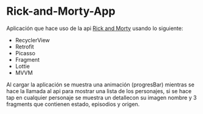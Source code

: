 # Rick-and-Morty-App

Aplicación que hace uso de la api [Rick and Morty](https://rickandmortyapi.com/) usando lo siguiente:
- RecyclerView
- Retrofit
- Picasso
- Fragment
- Lottie
- MVVM

Al cargar la aplicación se muestra una animación (progresBar) mientras se hace la llamada al api para mostrar una lista de los personajes, si se hace tap en cualquier 
personaje se muestra un detallecon su imagen nombre y 3 fragments que contienen estado, episodios y origen.
